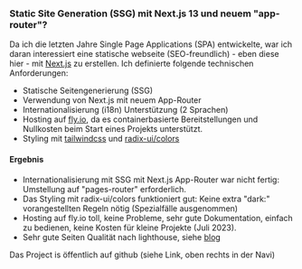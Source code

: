 ### Static Site Generation (SSG) mit Next.js 13 und neuem "app-router"?

Da ich die letzten Jahre Single Page Applications (SPA) entwickelte, war ich daran interessiert eine statische webseite (SEO-freundlich) - eben diese hier - mit [Next.js](https://nextjs.org/) zu erstellen.
Ich definierte folgende technischen Anforderungen:

- Statische Seitengenerierung (SSG)
- Verwendung von Next.js mit neuem App-Router
- Internationalisierung (i18n) Unterstützung (2 Sprachen)
- Hosting auf [fly.io](https://fly.io), da es containerbasierte Bereitstellungen und Nullkosten beim Start eines Projekts unterstützt.
- Styling mit [tailwindcss](https://tailwindcss.com) und [radix-ui/colors](https://www.radix-ui.com/colors)

#### Ergebnis

- Internationalisierung mit SSG mit Next.js App-Router war nicht fertig: Umstellung auf "pages-router" erforderlich.
- Das Styling mit radix-ui/colors funktioniert gut: Keine extra "dark:" vorangestellten Regeln nötig (Spezialfälle ausgenommen)
- Hosting auf fly.io toll, keine Probleme, sehr gute Dokumentation, einfach zu bedienen, keine Kosten für kleine Projekte (Juli 2023).
- Sehr gute Seiten Qualität nach lighthouse, siehe [blog](/img/blog/web-app-quality-assurance)

Das Project is öffentlich auf github (siehe Link, oben rechts in der Navi)
